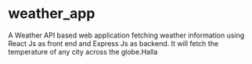 # weather_app
A Weather API based web application fetching weather information using React Js as front end and Express Js as backend. It will fetch the temperature of any city across the globe.Halla
